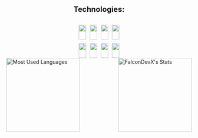 <div style="margin-top: 20px; display: flex; flex-direction: column; align-items: center; gap: 10px;">
  <!-- Nagłówek "Technologies" -->
  <p style="font-size: 20px; font-weight: bold;">Technologies:</p>
  
  <!-- Ikony technologii w dwóch rzędach po 4 ikony -->
  <div style="display: grid; grid-template-columns: repeat(4, 1fr); gap: 10px; max-width: 350px;">
    <img src="https://skillicons.dev/icons?i=dotnet" style="height: 40px; width: 100%;"/>
    <img src="https://skillicons.dev/icons?i=cpp" style="height: 40px; width: 100%;"/>
    <img src="https://skillicons.dev/icons?i=c" style="height: 40px; width: 100%;"/>
    <img src="https://skillicons.dev/icons?i=python" style="height: 40px; width: 100%;"/>
    <img src="https://skillicons.dev/icons?i=js" style="height: 40px; width: 100%;"/>
    <img src="https://skillicons.dev/icons?i=react" style="height: 40px; width: 100%;"/>
    <img src="https://skillicons.dev/icons?i=html" style="height: 40px; width: 100%;"/>
    <img src="https://skillicons.dev/icons?i=css" style="height: 40px; width: 100%;"/>
  </div>
</div>

<div style="display: flex; justify-content: space-between; align-items: center;">
  <img src="https://github-readme-stats.vercel.app/api/top-langs/?username=FalconDevX&theme=tokyonight&show_icons=true&hide_border=true&layout=compact" alt="Most Used Languages" style="height: 200px;"/>
  <img src="https://github-readme-stats.vercel.app/api?username=FalconDevX&theme=tokyonight&show_icons=true&hide_border=true&count_private=true" alt="FalconDevX's Stats" style="height: 200px;"/> 
</div>




